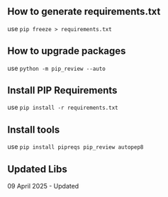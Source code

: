 ## How to generate requirements.txt

use `pip freeze > requirements.txt`

## How to upgrade packages

use `python -m pip_review --auto`

## Install PIP Requirements

use `pip install -r requirements.txt`

## Install tools

use `pip install pipreqs pip_review autopep8`

## Updated Libs

09 April 2025 - Updated
